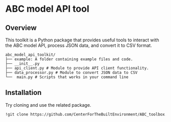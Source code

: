 # ABC model API tool

## Overview
This toolkit is a Python package that provides useful tools to interact with the ABC model API, process JSON data, and convert it to CSV format.

```
abc_model_api_toolkit/
├── example: A folder containing example files and code.
├── __init__.py
├── api_client.py # Module to provide API client functionality.
├── data_processor.py # Module to convert JSON data to CSV
└──  main.py # Scripts that works in your command line

```

## Installation
Try cloning and use the related package.
```sh
!git clone https://github.com/CenterForTheBuiltEnvironment/ABC_toolbox.git
```

